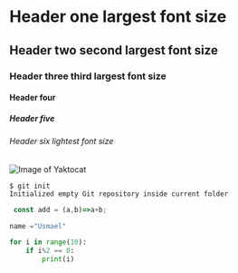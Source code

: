 # Header one  largest font size
## Header two second largest font size
### Header three  third largest font size
#### Header four
##### Header five
###### Header six lightest font size

![Image of Yaktocat](https://octodex.github.com/images/yaktocat.png)

```
$ git init
Initialized empty Git repository inside current folder
```
```js
 const add = (a,b)=>a+b;
```
```python
name ="Usmael"

for i in range(10):
    if i%2 == 0:
        print(i)
```
